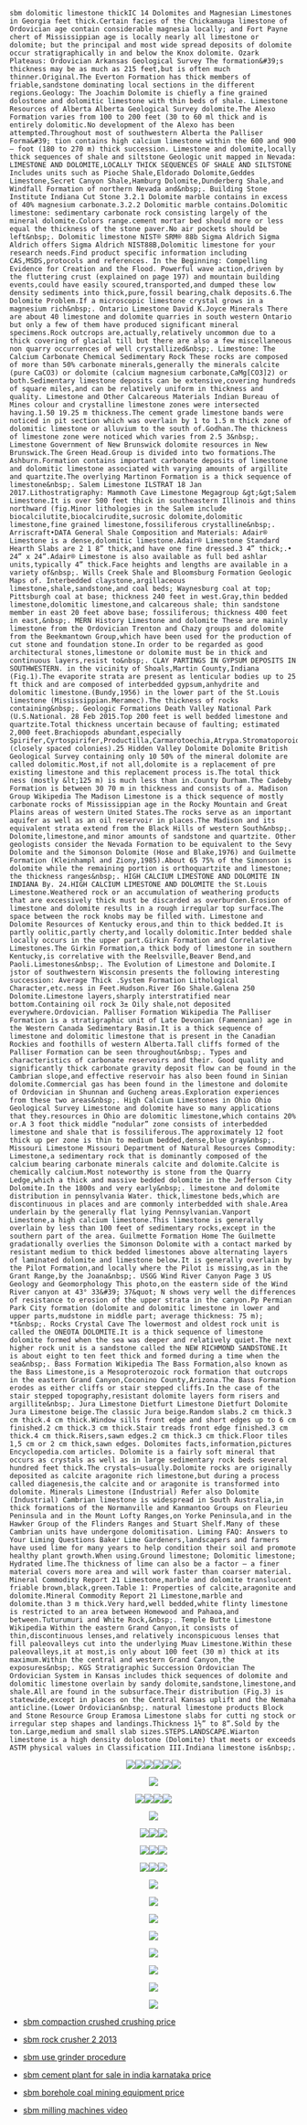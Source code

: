 
```
sbm dolomitic limestone thickIC 14 Dolomites and Magnesian Limestones in Georgia feet thick.Certain facies of the Chickamauga limestone of Ordovician age contain considerable magnesia locally; and Fort Payne chert of Mississippian age is locally nearly all limestone or dolomite; but the principal and most wide spread deposits of dolomite occur stratigraphically in and below the Knox dolomite. Ozark Plateaus: Ordovician Arkansas Geological Survey The formation&#39;s thickness may be as much as 215 feet,but is often much thinner.Original.The Everton Formation has thick members of friable,sandstone dominating local sections in the different regions.Geology: The Joachim Dolomite is chiefly a fine grained dolostone and dolomitic limestone with thin beds of shale. Limestone Resources of Alberta Alberta Geological Survey dolomite.The Alexo Formation varies from 100 to 200 feet (30 to 60 ml thick and is entirely dolomitic.No development of the Alexo has been attempted.Throughout most of southwestern Alberta the Palliser Forma&#39; tion contains high calcium limestone within the 600 and 900— foot (180 to 270 m) thick succession. Limestone and dolomite,locally thick sequences of shale and siltstone Geologic unit mapped in Nevada: LIMESTONE AND DOLOMITE,LOCALLY THICK SEQUENCES OF SHALE AND SILTSTONE Includes units such as Pioche Shale,Eldorado Dolomite,Geddes Limestone,Secret Canyon Shale,Hamburg Dolomite,Dunderberg Shale,and Windfall Formation of northern Nevada and&nbsp;. Building Stone Institute Indiana Cut Stone 3.2.1 Dolomite marble contains in excess of 40% magnesium carbonate.3.2.2 Dolomitic marble contains.Dolomitic limestone: sedimentary carbonate rock consisting largely of the mineral dolomite.Colors range.cement mortar bed should more or less equal the thickness of the stone paver.No air pockets should be left&nbsp;. Dolomitic limestone NIST® SRM® 88b Sigma Aldrich Sigma Aldrich offers Sigma Aldrich NIST88B,Dolomitic limestone for your research needs.Find product specific information including CAS,MSDS,protocols and references. In the Beginning: Compelling Evidence for Creation and the Flood. Powerful wave action,driven by the fluttering crust (explained on page 197) and mountain building events,could have easily scoured,transported,and dumped these low density sediments into thick,pure,fossil bearing,chalk deposits.6.The Dolomite Problem.If a microscopic limestone crystal grows in a magnesium rich&nbsp;. Ontario Limestone David K.Joyce Minerals There are about 40 limestone and dolomite quarries in south western Ontario but only a few of them have produced significant mineral specimens.Rock outcrops are,actually,relatively uncommon due to a thick covering of glacial till but there are also a few miscellaneous non quarry occurrences of well crystallized&nbsp;. Limestone: The Calcium Carbonate Chemical Sedimentary Rock These rocks are composed of more than 50% carbonate minerals,generally the minerals calcite (pure CaCO3) or dolomite (calcium magnesium carbonate,CaMg[CO3]2) or both.Sedimentary limestone deposits can be extensive,covering hundreds of square miles,and can be relatively uniform in thickness and quality. Limestone and Other Calcareous Materials Indian Bureau of Mines colour and crystalline limestone zones were intersected having.1.50 19.25 m thickness.The cement grade limestone bands were noticed in pit section which was overlain by 1 to 1.5 m thick zone of dolomitic limestone or alluvium to the south of.Godhan.The thickness of limestone zone were noticed which varies from 2.5 3&nbsp;. Limestone Government of New Brunswick dolomite resources in New Brunswick.The Green Head.Group is divided into two formations.The Ashburn.Formation contains important carbonate deposits of limestone and dolomitic limestone associated with varying amounts of argillite and quartzite.The overlying Martinon Formation is a thick sequence of limestone&nbsp;. Salem Limestone ILSTRAT 18 Jan 2017.Lithostratigraphy: Mammoth Cave Limestone Megagroup &gt;&gt;Salem Limestone.It is over 500 feet thick in southeastern Illinois and thins northward (fig.Minor lithologies in the Salem include biocalcilutite,biocalcirudite,sucrosic dolomite,dolomitic limestone,fine grained limestone,fossiliferous crystalline&nbsp;. Arriscraft•DATA General Shale Composition and Materials: Adair® Limestone is a dense,dolomitic limestone.Adair® Limestone Standard Hearth Slabs are 2 1 8” thick,and have one fine dressed.3 4” thick;.• 24” x 24”.Adair® Limestone is also available as full bed ashlar units,typically 4” thick.Face heights and lengths are available in a variety of&nbsp;. Wills Creek Shale and Bloomsburg Formation Geologic Maps of. Interbedded claystone,argillaceous limestone,shale,sandstone,and coal beds; Waynesburg coal at top; Pittsburgh coal at base; thickness 240 feet in west.Gray,thin bedded limestone,dolomitic limestone,and calcareous shale; thin sandstone member in east 20 feet above base; fossiliferous; thickness 400 feet in east,&nbsp;. MERN History Limestone and dolomite These are mainly limestone from the Ordovician Trenton and Chazy groups and dolomite from the Beekmantown Group,which have been used for the production of cut stone and foundation stone.In order to be regarded as good architectural stones,limestone or dolomite must be in thick and continuous layers,resist to&nbsp;. CLAY PARTINGS IN GYPSUM DEPOSITS IN SOUTHWESTERN. in the vicinity of Shoals,Martin County,Indiana (Fig.1).The evaporite strata are present as lenticular bodies up to 25 ft thick and are composed of interbedded gypsum,anhydrite and dolomitic limestone.(Bundy,1956) in the lower part of the St.Louis limestone (Mississippian.Meramec).The thickness of rocks containing&nbsp;. Geologic Formations Death Valley National Park (U.S.National. 28 Feb 2015.Top 200 feet is well bedded limestone and quartzite.Total thickness uncertain because of faulting; estimated 2,000 feet.Brachiopods abundant,especially Spirifer,Cyrtospirifer,Productilla,Carmarotoechia,Atrypa.Stromatoporoids.Syringopora (closely spaced colonies).25 Hidden Valley Dolomite Dolomite British Geological Survey containing only 10 50% of the mineral dolomite are called dolomitic.Most,if not all,dolomite is a replacement of pre existing limestone and this replacement process is.The total thick ness (mostly &lt;125 m) is much less than in.County Durham.The Cadeby Formation is between 30 70 m in thickness and consists of a. Madison Group Wikipedia The Madison Limestone is a thick sequence of mostly carbonate rocks of Mississippian age in the Rocky Mountain and Great Plains areas of western United States.The rocks serve as an important aquifer as well as an oil reservoir in places.The Madison and its equivalent strata extend from the Black Hills of western South&nbsp;. Dolomite,limestone,and minor amounts of sandstone and quartzite. Other geologists consider the Nevada Formation to be equivalent to the Sevy Dolomite and the Simonson Dolomite (Hose and Blake,1976) and Guilmette Formation (Kleinhampl and Ziony,1985).About 65 75% of the Simonson is dolomite while the remaining portion is orthoquartzite and limestone; the thickness ranges&nbsp;. HIGH CALCIUM LIMESTONE AND DOLOMITE IN INDIANA By. 24.HIGH CALCIUM LIMESTONE AND DOLOMITE the St.Louis Limestone.Weathered rock or an accumulation of weathering products that are excessively thick must be discarded as overburden.Erosion of limestone and dolomite results in a rough irregular top surface.The space between the rock knobs may be filled with. Limestone and Dolomite Resources of Kentucky erous,and thin to thick bedded.It is partly oolitic,partly cherty,and locally dolomitic.Inter bedded shale locally occurs in the upper part.Girkin Formation and Correlative Limestones.The Girkin Formation,a thick body of limestone in southern Kentucky,is correlative with the Reelsville,Beaver Bend,and Paoli.Limestones&nbsp;. The Evolution of Limestone and Dolomite.I jstor of southwestern Wisconsin presents the following interesting succession: Average Thick .System Formation Lithological Character,etc.ness in Feet.Hudson.River I6o Shale.Galena 250 Dolomite.Limestone layers,sharply interstratified near bottom.Containing oil rock 3± Oily shale,not deposited everywhere.Ordovician. Palliser Formation Wikipedia The Palliser Formation is a stratigraphic unit of Late Devonian (Famennian) age in the Western Canada Sedimentary Basin.It is a thick sequence of limestone and dolomitic limestone that is present in the Canadian Rockies and foothills of western Alberta.Tall cliffs formed of the Palliser Formation can be seen throughout&nbsp;. Types and characteristics of carbonate reservoirs and their. Good quality and significantly thick carbonate gravity deposit flow can be found in the Cambrian slope,and effective reservoir has also been found in Sinian dolomite.Commercial gas has been found in the limestone and dolomite of Ordovician in Shunnan and Gucheng areas.Exploration experiences from these two areas&nbsp;. High Calcium Limestones in Ohio Ohio Geological Survey Limestone and dolomite have so many applications that they.resources in Ohio are dolomitic limestone,which contains 20% or.A 3 foot thick middle “nodular” zone consists of interbedded limestone and shale that is fossiliferous.The approximately 12 foot thick up per zone is thin to medium bedded,dense,blue gray&nbsp;. Missouri Limestone Missouri Department of Natural Resources Commodity: Limestone,a sedimentary rock that is dominantly composed of the calcium bearing carbonate minerals calcite and dolomite.Calcite is chemically calcium.Most noteworthy is stone from the Quarry Ledge,which a thick and massive bedded dolomite in the Jefferson City Dolomite.In the 1800s and very early&nbsp;. limestone and dolomite distribution in pennsylvania Water. thick,limestone beds,which are discontinuous in places and are commonly interbedded with shale.Area underlain by the generally flat lying Pennsylvanian.Vanport Limestone,a high calcium limestone.This limestone is generally overlain by less than 100 feet of sedimentary rocks,except in the southern part of the area. Guilmette Formation Home The Guilmette gradationally overlies the Simonson Dolomite with a contact marked by resistant medium to thick bedded limestones above alternating layers of laminated dolomite and limestone below.It is generally overlain by the Pilot Formation,and locally where the Pilot is missing,as in the Grant Range,by the Joana&nbsp;. USGG Wind River Canyon Page 3 US Geology and Geomorphology This photo,on the eastern side of the Wind River canyon at 43° 33&#39; 37&quot; N shows very well the differences of resistance to erosion of the upper strata in the canyon.Pp Permian Park City formation (dolomite and dolomitic limestone in lower and upper parts,mudstone in middle part; average thickness: 75 m); *t&nbsp;. Rocks Crystal Cave The lowermost and oldest rock unit is called the ONEOTA DOLOMITE.It is a thick sequence of limestone dolomite formed when the sea was deeper and relatively quiet.The next higher rock unit is a sandstone called the NEW RICHMOND SANDSTONE.It is about eight to ten feet thick and formed during a time when the sea&nbsp;. Bass Formation Wikipedia The Bass Formation,also known as the Bass Limestone,is a Mesoproterozoic rock formation that outcrops in the eastern Grand Canyon,Coconino County,Arizona.The Bass Formation erodes as either cliffs or stair stepped cliffs.In the case of the stair stepped topography,resistant dolomite layers form risers and argillite&nbsp;. Jura Limestone Dietfurt Limestone Dietfurt Dolomite Jura Limestone beige.The classic Jura beige.Random slabs.2 cm thick.3 cm thick.4 cm thick.Window sills front edge and short edges up to 6 cm finished.2 cm thick.3 cm thick.Stair treads front edge finished.3 cm thick.4 cm thick.Risers,sawn edges.2 cm thick.3 cm thick.Floor tiles 1,5 cm or 2 cm thick,sawn edges. Dolomites facts,information,pictures Encyclopedia.com articles. Dolomite is a fairly soft mineral that occurs as crystals as well as in large sedimentary rock beds several hundred feet thick.The crystals—usually.Dolomite rocks are originally deposited as calcite aragonite rich limestone,but during a process called diagenesis,the calcite and or aragonite is transformed into dolomite. Minerals Limestone (Industrial) Refer also Dolomite (Industrial) Cambrian limestone is widespread in South Australia,in thick formations of the Normanville and Kanmantoo Groups on Fleurieu Peninsula and in the Mount Lofty Ranges,on Yorke Peninsula,and in the Hawker Group of the Flinders Ranges and Stuart Shelf.Many of these Cambrian units have undergone dolomitisation. Liming FAQ: Answers to Your Liming Questions Baker Lime Gardeners,landscapers and farmers have used lime for many years to help condition their soil and promote healthy plant growth.When using.Ground limestone; Dolomitic limestone; Hydrated lime.The thickness of lime can also be a factor — a finer material covers more area and will work faster than coarser material. Mineral Commodity Report 21 Limestone,marble and dolomite translucent friable brown,black,green.Table 1: Properties of calcite,aragonite and dolomite.Mineral Commodity Report 21 Limestone,marble and dolomite.than 3 m thick.Very hard,well bedded,white flinty limestone is restricted to an area between Homewood and Pahaoa,and between.Tuturumuri and White Rock,&nbsp;. Temple Butte Limestone Wikipedia Within the eastern Grand Canyon,it consists of thin,discontinuous lenses,and relatively inconspicuous lenses that fill paleovalleys cut into the underlying Muav Limestone.Within these paleovalleys,it at most,is only about 100 feet (30 m) thick at its maximum.Within the central and western Grand Canyon,the exposures&nbsp;. KGS Stratigraphic Succession Ordovician The Ordovician System in Kansas includes thick sequences of dolomite and dolomitic limestone overlain by sandy dolomite,sandstone,limestone,and shale.All are found in the subsurface.Their distribution (Fig.3) is statewide,except in places on the Central Kansas uplift and the Nemaha anticline.(Lower Ordovician&nbsp;. natural limestone products Block and Stone Resource Group Eramosa Limestone slabs for cutti ng stock or irregular step shapes and landings.Thickness 1½” to 8”.Sold by the ton.Large,medium and small slab sizes.STEPS.LANDSCAPE.Wiarton limestone is a high density dolostone (Dolomite) that meets or exceeds ASTM physical values in Classification III.Indiana limestone is&nbsp;. 
```

<div align="center">
  
<a rel="nofollow" href="https://m.shibang-china.com?f=github&k=sbm+dolomitic+limestone+thick"><img src="https://static.shibang-china.com/en/l.png"></a><img src="https://static.shibang-china.com/en/hw.png"><a rel="nofollow" href="https://m.shibang-china.com/product/?f=github&k=sbm+dolomitic+limestone+thick"><img src="https://static.shibang-china.com/en/p.png"></a><a rel="nofollow" href="https://m.shibang-china.com/cases/?f=github&k=sbm+dolomitic+limestone+thick"><img src="https://static.shibang-china.com/en/c.png"></a><a rel="nofollow" href="https://m.shibang-china.com/news/?f=github&k=sbm+dolomitic+limestone+thick"><img src="https://static.shibang-china.com/en/n.png"></a><a rel="nofollow" href="https://m.shibang-china.com?f=github&k=sbm+dolomitic+limestone+thick"><img src="https://static.shibang-china.com/en/m.png"></a>

<a rel="nofollow" href="https://m.shibang-china.com/product/?f=github&k=sbm+dolomitic+limestone+thick"><img src="https://static.shibang-china.com/en/b.jpg"></a>
  
<a rel="nofollow" href="https://m.shibang-china.com/solution-aggregate.html?f=github&k=sbm+dolomitic+limestone+thick"><img src="https://static.shibang-china.com/en/a.jpg"></a><a rel="nofollow" href="https://m.shibang-china.com/solution-mine.html?f=github&k=sbm+dolomitic+limestone+thick"><img src="https://static.shibang-china.com/en/m.jpg"></a><a rel="nofollow" href="https://m.shibang-china.com/solution-mill.html?f=github&k=sbm+dolomitic+limestone+thick"><img src="https://static.shibang-china.com/en/g.jpg"></a><a rel="nofollow" href="https://m.shibang-china.com/solution-epc.html?f=github&k=sbm+dolomitic+limestone+thick"><img src="https://static.shibang-china.com/en/e.jpg"></a>

<a rel="nofollow" href="https://m.shibang-china.com/product/?f=github&k=sbm+dolomitic+limestone+thick"><img src="https://static.shibang-china.com/en/a-p.png"></a>

<a rel="nofollow" href="https://m.shibang-china.com/product/crusher/c6x.html?f=github&k=sbm+dolomitic+limestone+thick"><img src="https://static.shibang-china.com/en/j.jpg"></a><a rel="nofollow" href="https://m.shibang-china.com/product/crusher/ci5x.html?f=github&k=sbm+dolomitic+limestone+thick"><img src="https://static.shibang-china.com/en/i.jpg"></a><a rel="nofollow" href="https://m.shibang-china.com/product/crusher/hst.html?f=github&k=sbm+dolomitic+limestone+thick"><img src="https://static.shibang-china.com/en/c.jpg"></a>

<a rel="nofollow" href="https://m.shibang-china.com/product/mill/mtw.html?f=github&k=sbm+dolomitic+limestone+thick"><img src="https://static.shibang-china.com/en/mtw.jpg"></a><a rel="nofollow" href="https://m.shibang-china.com/product/mill/scm.html?f=github&k=sbm+dolomitic+limestone+thick"><img src="https://static.shibang-china.com/en/scm.jpg"></a><a rel="nofollow" href="https://m.shibang-china.com/product/mill/lm.html?f=github&k=sbm+dolomitic+limestone+thick"><img src="https://static.shibang-china.com/en/lm.jpg"></a>

<a rel="nofollow" href="https://m.shibang-china.com/product/sand/vsi6x.html?f=github&k=sbm+dolomitic+limestone+thick"><img src="https://static.shibang-china.com/en/6x.jpg"></a><a rel="nofollow" href="https://m.shibang-china.com/product/sand/vu.html?f=github&k=sbm+dolomitic+limestone+thick"><img src="https://static.shibang-china.com/en/vu.jpg"></a><a rel="nofollow" href="https://m.shibang-china.com/product/mobile/klun.html?f=github&k=sbm+dolomitic+limestone+thick"><img src="https://static.shibang-china.com/en/k.jpg"></a>

<a rel="nofollow" href="https://m.shibang-china.com/cases/?f=github&k=sbm+dolomitic+limestone+thick"><img src="https://static.shibang-china.com/en/case.png"></a>

<a rel="nofollow" href="https://m.shibang-china.com/cases/aggregate/202.html?f=github&k=sbm+dolomitic+limestone+thick"><img src="https://static.shibang-china.com/en/c-1.jpg"></a>

<a rel="nofollow" href="https://m.shibang-china.com/cases/aggregate/203.html?f=github&k=sbm+dolomitic+limestone+thick"><img src="https://static.shibang-china.com/en/c-2.jpg"></a>

<a rel="nofollow" href="https://m.shibang-china.com/cases/mill/123.html?f=github&k=sbm+dolomitic+limestone+thick"><img src="https://static.shibang-china.com/en/c-3.jpg"></a>

<a rel="nofollow" href="https://m.shibang-china.com/contact_us.html?f=github&k=sbm+dolomitic+limestone+thick"><img src="https://static.shibang-china.com/en/contact.png"></a>

<a rel="nofollow" href="https://swt.shibang-china.com/?f=github&k=sbm+dolomitic+limestone+thick"><img src="https://static.shibang-china.com/en/chat.png"></a>

<a rel="nofollow" href="https://whatsapp.shibangsoft.com/WhatsApp.php?f=github&k=sbm+dolomitic+limestone+thick"><img src="https://static.shibang-china.com/en/whatsapp.png"></a>

<a rel="nofollow" href="https://m.shibang-china.com/?f=github&k=sbm+dolomitic+limestone+thick"><img src="https://static.shibang-china.com/en/website.png"></a>

</div>


* [sbm compaction crushed crushing price](sbm%20compaction%20crushed%20crushing%20price.md)

* [sbm rock crusher 2 2013](sbm%20rock%20crusher%202%202013.md)

* [sbm use grinder procedure](sbm%20use%20grinder%20procedure.md)

* [sbm cement plant for sale in india karnataka price](sbm%20cement%20plant%20for%20sale%20in%20india%20karnataka%20price.md)

* [sbm borehole coal mining equipment price](sbm%20borehole%20coal%20mining%20equipment%20price.md)

* [sbm milling machines video](sbm%20milling%20machines%20video.md)